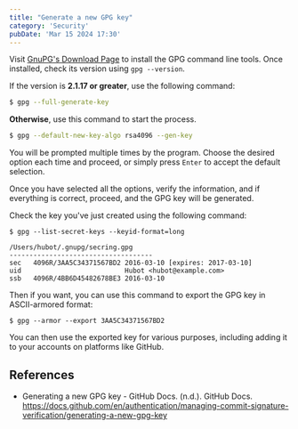 ```yaml
---
title: "Generate a new GPG key"
category: 'Security'
pubDate: 'Mar 15 2024 17:30'
---
```


Visit [GnuPG's Download Page](https://www.gnupg.org/download/) to install the GPG command line tools. Once installed, check its version using `gpg --version`.

If the version is **2.1.17 or greater**, use the following command:
```sh
$ gpg --full-generate-key
```

**Otherwise**, use this command to start the process.
```sh
$ gpg --default-new-key-algo rsa4096 --gen-key
```

You will be prompted multiple times by the program. Choose the desired option each time and proceed, or simply press `Enter` to accept the default selection.

Once you have selected all the options, verify the information, and if everything is correct, proceed, and the GPG key will be generated.

Check the key you've just created using the following command:
```shell
$ gpg --list-secret-keys --keyid-format=long

/Users/hubot/.gnupg/secring.gpg
------------------------------------
sec   4096R/3AA5C34371567BD2 2016-03-10 [expires: 2017-03-10]
uid                          Hubot <hubot@example.com>
ssb   4096R/4BB6D45482678BE3 2016-03-10
```

Then if you want, you can use this command to export the GPG key in ASCII-armored format:
```shell
$ gpg --armor --export 3AA5C34371567BD2
```

You can then use the exported key for various purposes, including adding it to your accounts on platforms like GitHub.


## References
- Generating a new GPG key - GitHub Docs. (n.d.). GitHub Docs. https://docs.github.com/en/authentication/managing-commit-signature-verification/generating-a-new-gpg-key